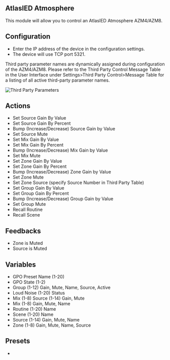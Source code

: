 ## AtlasIED Atmosphere

This module will allow you to control an AtlasIED Atmosphere AZM4/AZM8.

## Configuration

- Enter the IP address of the device in the configuration settings.
- The device will use TCP port 5321.

Third party parameter names are dynamically assigned during configuration of the AZM4/AZM8. Please refer to the Third Party Control Message Table in the User Interface under Settings>Third Party Control>Message Table for a listing of all active third-party parameter names.

![Third Party Parameters](third_party_table.png)

## Actions

- Set Source Gain By Value
- Set Source Gain By Percent
- Bump (Increase/Decrease) Source Gain by Value
- Set Source Mute
- Set Mix Gain By Value
- Set Mix Gain By Percent
- Bump (Increase/Decrease) Mix Gain by Value
- Set Mix Mute
- Set Zone Gain By Value
- Set Zone Gain By Percent
- Bump (Increase/Decrease) Zone Gain by Value
- Set Zone Mute
- Set Zone Source (specify Source Number in Third Party Table)
- Set Group Gain By Value
- Set Group Gain By Percent
- Bump (Increase/Decrease) Group Gain by Value
- Set Group Mute
- Recall Routine
- Recall Scene

## Feedbacks

- Zone is Muted
- Source is Muted

## Variables

- GPO Preset Name (1-20)
- GPO State (1-2)
- Group (1-12) Gain, Mute, Name, Source, Active
- Loud Noise (1-20) Status
- Mix (1-8) Source (1-14) Gain, Mute
- Mix (1-8) Gain, Mute, Name
- Routine (1-20) Name
- Scene (1-20) Name
- Source (1-14) Gain, Mute, Name
- Zone (1-8) Gain, Mute, Name, Source

## Presets

-
